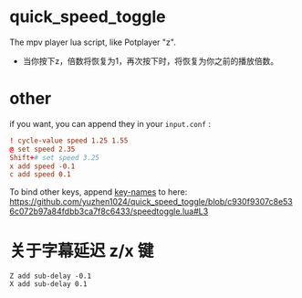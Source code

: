 # quick_speed_toggle
The mpv player lua script, like Potplayer "z".

- 当你按下z，倍数将恢复为1，再次按下时，将恢复为你之前的播放倍数。

# other
if you want, you can append they in your `input.conf` :
```conf
! cycle-value speed 1.25 1.55
@ set speed 2.35
Shift+# set speed 3.25
x add speed -0.1
c add speed 0.1
```

To bind other keys, append [key-names](https://mpv.io/manual/master/#key-names) to here: https://github.com/yuzhen1024/quick_speed_toggle/blob/c930f9307c8e536c072b97a84fdbb3ca7f8c6433/speedtoggle.lua#L3

# 关于字幕延迟 z/x 键
```
Z add sub-delay -0.1
X add sub-delay 0.1
```

